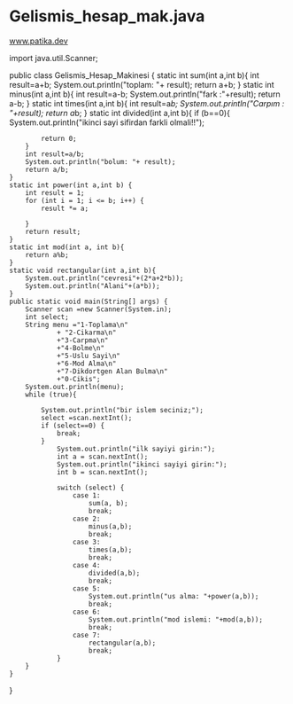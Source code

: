 # Gelismis_hesap_mak.java
www.patika.dev



import java.util.Scanner;

public class Gelismis_Hesap_Makinesi {
    static int sum(int a,int b){
        int result=a+b;
        System.out.println("toplam: "+ result);
        return a+b;
    }
    static int minus(int a,int b){
        int result=a-b;
        System.out.println("fark :"+result);
        return a-b;
    }
    static int times(int a,int b){
        int result=a*b;
        System.out.println("Carpım : "+result);
        return a*b;
    }
    static int divided(int a,int b){
        if  (b==0){
            System.out.println("ikinci sayi sifirdan farkli olmali!!");

            return 0;
        }
        int result=a/b;
        System.out.println("bolum: "+ result);
        return a/b;
    }
    static int power(int a,int b) {
        int result = 1;
        for (int i = 1; i <= b; i++) {
            result *= a;

        }
        return result;
    }
    static int mod(int a, int b){
        return a%b;
    }
    static void rectangular(int a,int b){
        System.out.println("cevresi"+(2*a+2*b));
        System.out.println("Alani"+(a*b));
    }
    public static void main(String[] args) {
        Scanner scan =new Scanner(System.in);
        int select;
        String menu ="1-Toplama\n"
                + "2-Cikarma\n"
                +"3-Carpma\n"
                +"4-Bolme\n"
                +"5-Uslu Sayi\n"
                +"6-Mod Alma\n"
                +"7-Dikdortgen Alan Bulma\n"
                +"0-Cikis";
        System.out.println(menu);
        while (true){

            System.out.println("bir islem seciniz;");
            select =scan.nextInt();
            if (select==0) {
                break;
            }
                System.out.println("ilk sayiyi girin:");
                int a = scan.nextInt();
                System.out.println("ikinci sayiyi girin:");
                int b = scan.nextInt();

                switch (select) {
                    case 1:
                        sum(a, b);
                        break;
                    case 2:
                        minus(a,b);
                        break;
                    case 3:
                        times(a,b);
                        break;
                    case 4:
                        divided(a,b);
                        break;
                    case 5:
                        System.out.println("us alma: "+power(a,b));
                        break;
                    case 6:
                        System.out.println("mod islemi: "+mod(a,b));
                        break;
                    case 7:
                        rectangular(a,b);
                        break;
                }
        }
    }
}
